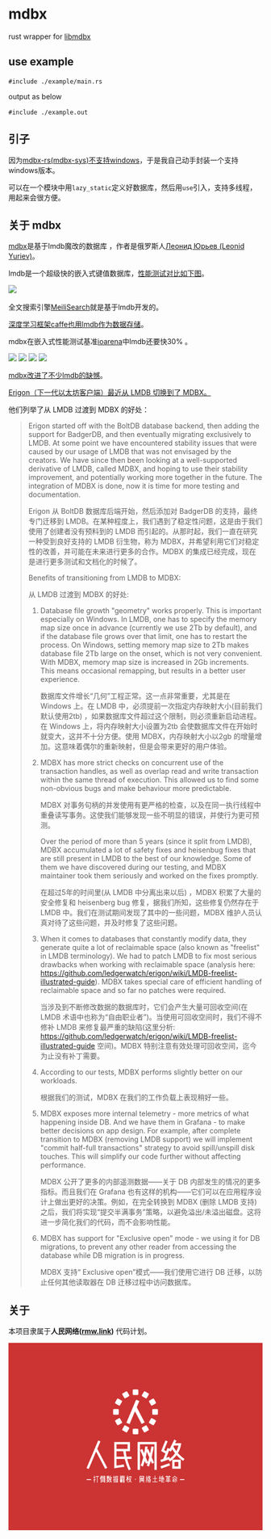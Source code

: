 # mdbx

rust wrapper for [libmdbx](https://github.com/erthink/libmdbx)

## use example

```
#include ./example/main.rs
```

output as below

```
#include ./example.out
```

## 引子

因为[mdbx-rs(mdbx-sys)不支持windows](https://github.com/vorot93/mdbx-rs/issues/1)，于是我自己动手封装一个支持windows版本。

可以在一个模块中用`lazy_static`定义好数据库，然后用`use`引入，支持多线程，用起来会很方便。

## 关于 mdbx

[mdbx](https://github.com/erthink/libmdbx)是基于lmdb魔改的数据库 ，作者是俄罗斯人[Леонид Юрьев (Leonid Yuriev)](https://vk.com/erthink)。

lmdb是一个超级快的嵌入式键值数据库，[性能测试对比如下图](http://www.lmdb.tech/bench/inmem/)。

![](http://www.lmdb.tech/bench/inmem/InMem20Mperf.png)

全文搜索引擎[MeiliSearch](https://docs.meilisearch.com/reference/under_the_hood/storage.html#measured-disk-usage)就是基于lmdb开发的。

[深度学习框架caffe也用lmdb作为数据存储](https://docs.nvidia.com/deeplearning/dali/user-guide/docs/examples/general/data_loading/dataloading_lmdb.html)。

mdbx在嵌入式性能测试基准[ioarena](https://github.com/pmwkaa/ioarena)中lmdb还要快30% 。

![](https://raw.githubusercontent.com/wiki/erthink/libmdbx/img/perf-slide-1.png)
![](https://raw.githubusercontent.com/wiki/erthink/libmdbx/img/perf-slide-3.png)
![](https://raw.githubusercontent.com/wiki/erthink/libmdbx/img/perf-slide-4.png)
![](https://raw.githubusercontent.com/wiki/erthink/libmdbx/img/perf-slide-5.png)

[mdbx改进了不少lmdb的缺憾](https://github.com/erthink/libmdbx#improvements-beyond-lmdb)。

[Erigon（下一代以太坊客户端）最近从 LMDB 切换到了 MDBX。](https://github.com/ledgerwatch/erigon/wiki/Criteria-for-transitioning-from-Alpha-to-Beta#switch-from-lmdb-to-mdbx)

他们列举了从 LMDB 过渡到 MDBX 的好处：

> Erigon started off with the BoltDB database backend, then adding the support for BadgerDB, and then eventually migrating exclusively to LMDB. At some point we have encountered stability issues that were caused by our usage of LMDB that was not envisaged by the creators. We have since then been looking at a well-supported derivative of LMDB, called MDBX, and hoping to use their stability improvement, and potentially working more together in the future. The integration of MDBX is done, now it is time for more testing and documentation.
>
> Erigon 从 BoltDB 数据库后端开始，然后添加对 BadgerDB 的支持，最终专门迁移到 LMDB。在某种程度上，我们遇到了稳定性问题，这是由于我们使用了创建者没有预料到的 LMDB 而引起的。从那时起，我们一直在研究一种受到良好支持的 LMDB 衍生物，称为 MDBX，并希望利用它们对稳定性的改善，并可能在未来进行更多的合作。MDBX 的集成已经完成，现在是进行更多测试和文档化的时候了。
>
> Benefits of transitioning from LMDB to MDBX:
>
> 从 LMDB 过渡到 MDBX 的好处:
>
> 1.
>     Database file growth "geometry" works properly. This is important especially on Windows. In LMDB, one has to specify the memory map size once in advance (currently we use 2Tb by default), and if the database file grows over that limit, one has to restart the process. On Windows, setting memory map size to 2Tb makes database file 2Tb large on the onset, which is not very convenient. With MDBX, memory map size is increased in 2Gb increments. This means occasional remapping, but results in a better user experience.
>
>     数据库文件增长“几何”工程正常。这一点非常重要，尤其是在 Windows 上。在 LMDB 中，必须提前一次指定内存映射大小(目前我们默认使用2tb) ，如果数据库文件超过这个限制，则必须重新启动进程。在 Windows 上，将内存映射大小设置为2tb 会使数据库文件在开始时就变大，这并不十分方便。使用 MDBX，内存映射大小以2gb 的增量增加。这意味着偶尔的重新映射，但是会带来更好的用户体验。
>
> 2.
>    MDBX has more strict checks on concurrent use of the transaction handles, as well as overlap read and write transaction within the same thread of execution. This allowed us to find some non-obvious bugs and make behaviour more predictable.
>
>    MDBX 对事务句柄的并发使用有更严格的检查，以及在同一执行线程中重叠读写事务。这使我们能够发现一些不明显的错误，并使行为更可预测。
>
>    Over the period of more than 5 years (since it split from LMDB), MDBX accumulated a lot of safety fixes and heisenbug fixes that are still present in LMDB to the best of our knowledge. Some of them we have discovered during our testing, and MDBX maintainer took them seriously and worked on the fixes promptly.
>
>    在超过5年的时间里(从 LMDB 中分离出来以后) ，MDBX 积累了大量的安全修复和 heisenberg bug 修复，据我们所知，这些修复仍然存在于 LMDB 中。我们在测试期间发现了其中的一些问题，MDBX 维护人员认真对待了这些问题，并及时修复了这些问题。
>
> 3.
>    When it comes to databases that constantly modify data, they generate quite a lot of reclaimable space (also known as "freelist" in LMDB terminology). We had to patch LMDB to fix most serious drawbacks when working with reclaimable space (analysis here: https://github.com/ledgerwatch/erigon/wiki/LMDB-freelist-illustrated-guide). MDBX takes special care of efficient handling of reclaimable space and so far no patches were required.
>
>    当涉及到不断修改数据的数据库时，它们会产生大量可回收空间(在 LMDB 术语中也称为“自由职业者”)。当使用可回收空间时，我们不得不修补 LMDB 来修复最严重的缺陷(这里分析: https://github.com/ledgerwatch/erigon/wiki/LMDB-freelist-illustrated-guide 空间)。MDBX 特别注意有效处理可回收空间，迄今为止没有补丁需要。
>
> 4.
>    According to our tests, MDBX performs slightly better on our workloads.
>
>    根据我们的测试，MDBX 在我们的工作负载上表现稍好一些。
>
> 5.
>    MDBX exposes more internal telemetry - more metrics of what happening inside DB. And we have them in Grafana - to make better decisions on app design. For example, after complete transition to MDBX (removing LMDB support) we will implement "commit half-full transactions" strategy to avoid spill/unspill disk touches. This will simplify our code further without affecting performance.
>
>    MDBX 公开了更多的内部遥测数据——关于 DB 内部发生的情况的更多指标。而且我们在 Grafana 也有这样的机构——它们可以在应用程序设计上做出更好的决策。例如，在完全转换到 MDBX (删除 LMDB 支持)之后，我们将实现“提交半满事务”策略，以避免溢出/未溢出磁盘。这将进一步简化我们的代码，而不会影响性能。
>
> 6.
>    MDBX has support for "Exclusive open" mode - we using it for DB migrations, to prevent any other reader from accessing the database while DB migration is in progress.
>
>    MDBX 支持“ Exclusive open”模式——我们使用它进行 DB 迁移，以防止任何其他读取器在 DB 迁移过程中访问数据库。


## 关于

本项目隶属于**人民网络([rmw.link](//rmw.link))** 代码计划。

<a href="//rmw.link">![人民网络](https://raw.githubusercontent.com/rmw-link/logo/master/rmw.red.bg.svg)</a>
